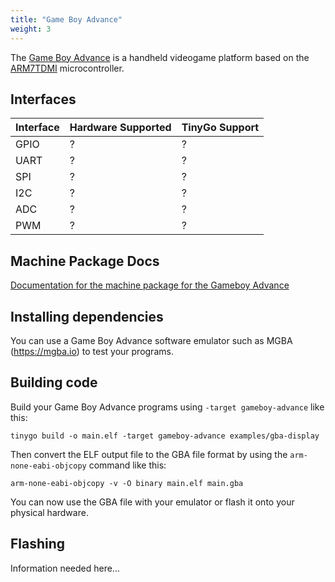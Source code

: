 ```yaml
---
title: "Game Boy Advance"
weight: 3
---
```


The [Game Boy Advance](https://en.wikipedia.org/wiki/Game_Boy_Advance) is a handheld videogame platform based on the [ARM7TDMI](http://infocenter.arm.com/help/topic/com.arm.doc.ddi0210c/DDI0210B.pdf) microcontroller.

## Interfaces

| Interface | Hardware Supported | TinyGo Support |
| --------- | ------------- | ----- |
| GPIO      | ? | ? |
| UART      | ? | ? |
| SPI      | ? | ? |
| I2C      | ? | ? |
| ADC      | ? | ? |
| PWM      | ? | ? |

## Machine Package Docs

[Documentation for the machine package for the Gameboy Advance](../machine/gameboy-advance)

## Installing dependencies

You can use a Game Boy Advance software emulator such as MGBA (https://mgba.io) to test your programs.

## Building code

Build your Game Boy Advance programs using `-target gameboy-advance` like this:

```shell
tinygo build -o main.elf -target gameboy-advance examples/gba-display
```

Then convert the ELF output file to the GBA file format by using the `arm-none-eabi-objcopy` command like this:

```shell
arm-none-eabi-objcopy -v -O binary main.elf main.gba
```

You can now use the GBA file with your emulator or flash it onto your physical hardware.

## Flashing

Information needed here...
